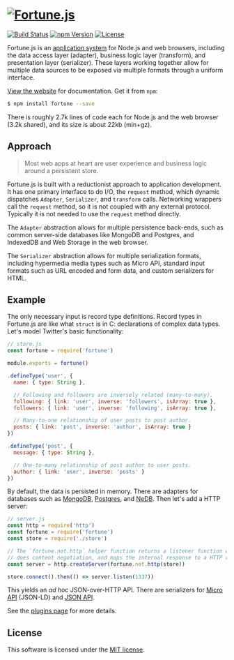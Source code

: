 # [![Fortune.js](https://fortunejs.github.io/fortune/assets/fortune_logo.svg)](http://fortunejs.com)

[![Build Status](https://img.shields.io/travis/fortunejs/fortune/master.svg?style=flat-square)](https://travis-ci.org/fortunejs/fortune)
[![npm Version](https://img.shields.io/npm/v/fortune.svg?style=flat-square)](https://www.npmjs.com/package/fortune)
[![License](https://img.shields.io/npm/l/fortune.svg?style=flat-square)](https://raw.githubusercontent.com/fortunejs/fortune/master/LICENSE)

Fortune.js is an [application system](http://systems-analysis.net/architecture/introduction.html) for Node.js and web browsers, including the data access layer (adapter), business logic layer (transform), and presentation layer (serializer). These layers working together allow for multiple data sources to be exposed via multiple formats through a uniform interface.

[View the website](http://fortunejs.com) for documentation. Get it from `npm`:

```sh
$ npm install fortune --save
```

There is roughly 2.7k lines of code each for Node.js and the web browser (3.2k shared), and its size is about 22kb (min+gz).


## Approach

>Most web apps at heart are user experience and business logic around a persistent store.

Fortune.js is built with a reductionist approach to application development. It has one primary interface to do I/O, the `request` method, which dynamic dispatches `Adapter`, `Serializer`, and `transform` calls. Networking wrappers call the `request` method, so it is not coupled with any external protocol. Typically it is not needed to use the `request` method directly.

The `Adapter` abstraction allows for multiple persistence back-ends, such as common server-side databases like MongoDB and Postgres, and IndexedDB and Web Storage in the web browser.

The `Serializer` abstraction allows for multiple serialization formats, including hypermedia media types such as Micro API, standard input formats such as URL encoded and form data, and custom serializers for HTML.


## Example

The only necessary input is record type definitions. Record types in Fortune.js are like what `struct` is in C: declarations of complex data types. Let's model Twitter's basic functionality:

```js
// store.js
const fortune = require('fortune')

module.exports = fortune()

.defineType('user', {
  name: { type: String },

  // Following and followers are inversely related (many-to-many).
  following: { link: 'user', inverse: 'followers', isArray: true },
  followers: { link: 'user', inverse: 'following', isArray: true },

  // Many-to-one relationship of user posts to post author.
  posts: { link: 'post', inverse: 'author', isArray: true }
})

.defineType('post', {
  message: { type: String },

  // One-to-many relationship of post author to user posts.
  author: { link: 'user', inverse: 'posts' }
})
```

By default, the data is persisted in memory. There are adapters for databases such as [MongoDB](https://github.com/fortunejs/fortune-mongodb), [Postgres](https://github.com/fortunejs/fortune-postgres), and [NeDB](https://github.com/fortunejs/fortune-nedb). Then let's add a HTTP server:

```js
// server.js
const http = require('http')
const fortune = require('fortune')
const store = require('./store')

// The `fortune.net.http` helper function returns a listener function which
// does content negotiation, and maps the internal response to a HTTP response.
const server = http.createServer(fortune.net.http(store))

store.connect().then(() => server.listen(1337))
```

This yields an *ad hoc* JSON-over-HTTP API. There are serializers for [Micro API](https://github.com/fortunejs/fortune-micro-api) (JSON-LD) and [JSON API](https://github.com/fortunejs/fortune-json-api).

See the [plugins page](http://fortunejs.com/plugins/) for more details.


## License

This software is licensed under the [MIT license](https://raw.githubusercontent.com/fortunejs/fortune/master/LICENSE).
